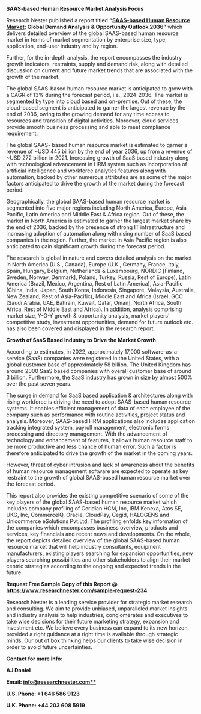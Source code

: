 ﻿**SAAS-based Human Resource Market Analysis Focus**

Research Nester published a report titled **“[SAAS-based Human Resource Market](https://www.researchnester.com/reports/saas-based-human-resource-market/234): Global Demand Analysis & Opportunity Outlook 2036”** which delivers detailed overview of the global SAAS-based human resource market in terms of market segmentation by enterprise size, type, application, end-user industry and by region.

Further, for the in-depth analysis, the report encompasses the industry growth indicators, restraints, supply and demand risk, along with detailed discussion on current and future market trends that are associated with the growth of the market.

The global SAAS-based human resource market is anticipated to grow with a CAGR of 13% during the forecast period, i.e., 2024-2036. The market is segmented by type into cloud based and on-premise. Out of these, the cloud-based segment is anticipated to garner the largest revenue by the end of 2036, owing to the growing demand for any time access to resources and transition of digital activities. Moreover, cloud services provide smooth business processing and able to meet compliance requirement.

The global SAAS- based human resource market is estimated to garner a revenue of ~USD 445 billion by the end of year 2036, up from a revenue of ~USD 272 billion in 2021.  Increasing growth of SaaS based industry along with technological advancement in HRM system such as incorporation of artificial intelligence and workforce analytics features along with automation, backed by other numerous attributes are as some of the major factors anticipated to drive the growth of the market during the forecast period.

Geographically, the global SAAS-based human resource market is segmented into five major regions including North America, Europe, Asia Pacific, Latin America and Middle East & Africa region. Out of these, the market in North America is estimated to garner the largest market share by the end of 2036, backed by the presence of strong IT infrastructure and increasing adoption of automation along with rising number of SaaS based companies in the region. Further, the market in Asia Pacific region is also anticipated to gain significant growth during the forecast period.

The research is global in nature and covers detailed analysis on the market in North America (U.S., Canada), Europe (U.K., Germany, France, Italy, Spain, Hungary, Belgium, Netherlands & Luxembourg, NORDIC [Finland, Sweden, Norway, Denmark], Poland, Turkey, Russia, Rest of Europe), Latin America (Brazil, Mexico, Argentina, Rest of Latin America), Asia-Pacific (China, India, Japan, South Korea, Indonesia, Singapore, Malaysia, Australia, New Zealand, Rest of Asia-Pacific), Middle East and Africa (Israel, GCC [Saudi Arabia, UAE, Bahrain, Kuwait, Qatar, Oman], North Africa, South Africa, Rest of Middle East and Africa). In addition, analysis comprising market size, Y-O-Y growth & opportunity analysis, market players’ competitive study, investment opportunities, demand for future outlook etc. has also been covered and displayed in the research report.

**Growth of SaaS Based Industry to Drive the Market Growth**

According to estimates, in 2022, approximately 17,000 software-as-a-service (SaaS) companies were registered in the United States, with a global customer base of approximately 58 billion. The United Kingdom has around 2000 SaaS based companies with overall customer base of around 3 billion. Furthermore, the SaaS industry has grown in size by almost 500% over the past seven years.

The surge in demand for SaaS based application & architectures along with rising workforce is driving the need to adopt SAAS-based human resource systems. It enables efficient management of data of each employee of the company such as performance with routine activities, project status and analysis. Moreover, SAAS-based HRM applications also includes application tracking integrated system, payroll management, electronic forms processing and directory management. With the advancement of technology and enhancement of features, it allows human resource staff to be more productive and less chance of human error. Such a factor is therefore anticipated to drive the growth of the market in the coming years.

However, threat of cyber intrusion and lack of awareness about the benefits of human resource management software are expected to operate as key restraint to the growth of global SAAS-based human resource market over the forecast period.  

This report also provides the existing competitive scenario of some of the key players of the global SAAS-based human resource market which includes company profiling of <a name="_hlk107320902"></a>Ceridian HCM, Inc, IBM Kenexa, Atos SE, UKG, Inc, CommercelQ, Oracle, CloudPay, Cegid, HALOGENS and Unicommerce eSolutions Pvt.Ltd. The profiling enfolds key information of the companies which encompasses business overview, products and services, key financials and recent news and developments. On the whole, the report depicts detailed overview of the global SAAS-based human resource market that will help industry consultants, equipment manufacturers, existing players searching for expansion opportunities, new players searching possibilities and other stakeholders to align their market centric strategies according to the ongoing and expected trends in the future.      

**Request Free Sample Copy of this Report @ <https://www.researchnester.com/sample-request-234>** 

Research Nester is a leading service provider for strategic market research and consulting. We aim to provide unbiased, unparalleled market insights and industry analysis to help industries, conglomerates and executives to take wise decisions for their future marketing strategy, expansion and investment etc. We believe every business can expand to its new horizon, provided a right guidance at a right time is available through strategic minds. Our out of box thinking helps our clients to take wise decision in order to avoid future uncertainties.

**Contact for more Info:**

**AJ Daniel**

**Email: [info@researchnester.com**](mailto:info@researchnester.com)**

**U.S. Phone: +1 646 586 9123** 

**U.K. Phone: +44 203 608 5919**



